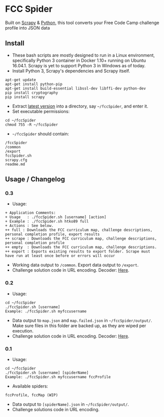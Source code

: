 # FCC Spider
Built on [Scrapy](https://scrapy.org/) & [Python](https://www.python.org/), this tool converts your Free Code Camp challenge profile into JSON data

## Install
* These bash scripts are mostly designed to run in a Linux environment, specifically Python 3 container in Docker 1.10+ running on Ubuntu 16.04.1. Scrapy is yet to support Python 3 in Windows as of today.
* Install Python 3, Scrapy's dependencies and Scrapy itself.
```
apt-get update
apt-get install python-pip
apt-get install build-essential libssl-dev libffi-dev python-dev
pip install cryptography
pip install scrapy
```
* Extract [latest version](https://github.com/htko89/FCC-Spider/releases) into a directory, say `~/fccSpider`, and enter it.
* Set executable permissions:
```
cd ~/fccSpider
chmod 755 -R ~/fccSpider
```
* `~/fccSpider` should contain:
```
/fccSpider
/common
/export
fccSpider.sh
scrapy.cfg
readme.md
```

## Usage / Changelog

### 0.3
* Usage:
```
+ Application Comments:
+ Usage   : ./fccSpider.sh [username] [action]
+ Example : ./fccSpider.sh htko89 full
+ Actions : See below.
++ full : Downloads the FCC curriculum map, challenge descriptions, personal completion profile, export results
++ scrape : Downloads the FCC curriculum map, challenge descriptions, personal completion profile
++ empty  : Downloads the FCC curriculum map, challenge descriptions.
++ export : Exports existing results to export folder. Scrape must have run at least once before or errors will occur
```
* Working data output to `/common`. Export data output to `/export`.
* Challenge solution code in URL encoding. Decoder: [Here](http://meyerweb.com/eric/tools/dencoder/).

### 0.2
* Usage:
```
cd ~/fccSpider
./fccSpider.sh [username]
Example: ./fccSpider.sh myfccusername
```
* Data output to `map.json` and `map.failed.json` in `~/fccSpider/output/`. Make sure files in this folder are backed up, as they are wiped per execution.
* Challenge solution code in URL encoding. Decoder: [Here](http://meyerweb.com/eric/tools/dencoder/).

### 0.1
* Usage:
```
cd ~/fccSpider
./fccSpider.sh [username] [spiderName]
Example: ./fccSpider.sh myfccusername fccProfile
```
* Available spiders:
```
fccProfile, fccMap (WIP)
```
* Data output to `[spiderName].json` in `~/fccSpider/output/`.
* Challenge solutions code in URL encoding.
